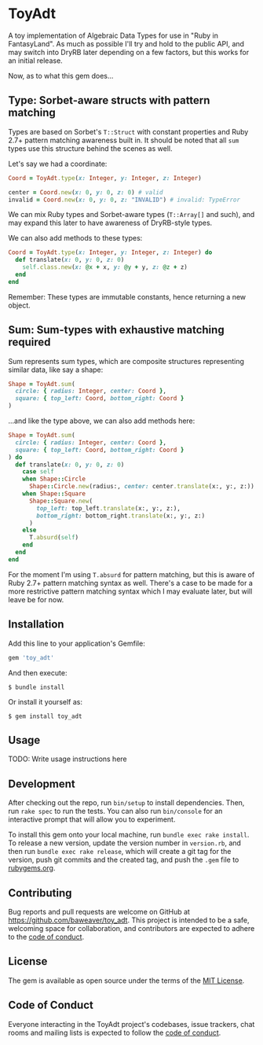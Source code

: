 # ToyAdt

A toy implementation of Algebraic Data Types for use in "Ruby in FantasyLand". As much as possible I'll try and hold to the public API, and may switch into DryRB later depending on a few factors, but this works for an initial release.

Now, as to what this gem does...

## Type: Sorbet-aware structs with pattern matching

Types are based on Sorbet's `T::Struct` with constant properties and Ruby 2.7+ pattern matching awareness built in. It should be noted that all `sum` types use this structure behind the scenes as well.

Let's say we had a coordinate:

```ruby
Coord = ToyAdt.type(x: Integer, y: Integer, z: Integer)

center = Coord.new(x: 0, y: 0, z: 0) # valid
invalid = Coord.new(x: 0, y: 0, z: "INVALID") # invalid: TypeError
```

We can mix Ruby types and Sorbet-aware types (`T::Array[]` and such), and may expand this later to have awareness of DryRB-style types.

We can also add methods to these types:

```ruby
Coord = ToyAdt.type(x: Integer, y: Integer, z: Integer) do
  def translate(x: 0, y: 0, z: 0)
    self.class.new(x: @x + x, y: @y + y, z: @z + z)
  end
end
```

Remember: These types are immutable constants, hence returning a new object.

## Sum: Sum-types with exhaustive matching required

Sum represents sum types, which are composite structures representing similar data, like say a shape:

```ruby
Shape = ToyAdt.sum(
  circle: { radius: Integer, center: Coord },
  square: { top_left: Coord, bottom_right: Coord }
)
```

...and like the type above, we can also add methods here:

```ruby
Shape = ToyAdt.sum(
  circle: { radius: Integer, center: Coord },
  square: { top_left: Coord, bottom_right: Coord }
) do
  def translate(x: 0, y: 0, z: 0)
    case self
    when Shape::Circle
      Shape::Circle.new(radius:, center: center.translate(x:, y:, z:))
    when Shape::Square
      Shape::Square.new(
        top_left: top_left.translate(x:, y:, z:),
        bottom_right: bottom_right.translate(x:, y:, z:)
      )
    else
      T.absurd(self)
    end
  end
end
```

For the moment I'm using `T.absurd` for pattern matching, but this is aware of Ruby 2.7+ pattern matching syntax as well. There's a case to be made for a more restrictive pattern matching syntax which I may evaluate later, but will leave be for now.

## Installation

Add this line to your application's Gemfile:

```ruby
gem 'toy_adt'
```

And then execute:

    $ bundle install

Or install it yourself as:

    $ gem install toy_adt

## Usage

TODO: Write usage instructions here

## Development

After checking out the repo, run `bin/setup` to install dependencies. Then, run `rake spec` to run the tests. You can also run `bin/console` for an interactive prompt that will allow you to experiment.

To install this gem onto your local machine, run `bundle exec rake install`. To release a new version, update the version number in `version.rb`, and then run `bundle exec rake release`, which will create a git tag for the version, push git commits and the created tag, and push the `.gem` file to [rubygems.org](https://rubygems.org).

## Contributing

Bug reports and pull requests are welcome on GitHub at https://github.com/baweaver/toy_adt. This project is intended to be a safe, welcoming space for collaboration, and contributors are expected to adhere to the [code of conduct](https://github.com/baweaver/toy_adt/blob/main/CODE_OF_CONDUCT.md).

## License

The gem is available as open source under the terms of the [MIT License](https://opensource.org/licenses/MIT).

## Code of Conduct

Everyone interacting in the ToyAdt project's codebases, issue trackers, chat rooms and mailing lists is expected to follow the [code of conduct](https://github.com/baweaver/toy_adt/blob/main/CODE_OF_CONDUCT.md).
